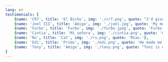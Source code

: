 ```yaml
---
lang: en
testimonials: [
    {name: 'CR7', title: 'El Bicho', img: './cr7.png', quote: "I'd give the team a 9. I'd give a 10; to Toni Peraira an 11."},
    {name: 'Joel III', title: 'Amigo', img: './joel.jpg', quote: 'My mother gave me life but Toni Peraira the desire to live it.'},
    {name: 'Furbo', title: 'Furbo', img: './furbo.jpeg', quote: 'Furbo.'},
    {name: 'Cintia', title: 'Mi señora', img: './cintia.png', quote: 'Gold boy. Pay him well.'},
    {name: 'Ru', title: 'Cat', img: './ru.png', quote: 'Miau.'},
    {name: 'Edi', title: 'Primo', img: './edi.png', quote: 'He made me pay 3€ to park in a 2€ all day parking. The bastard has business instincts! '},
    {name: 'Tony', title: 'Amigo', img: './tony.png', quote: "Toni is not a communist. He may be a liar, a pig, an idiot, a communist... but he is NOT a porn star!"}
]
---
```

